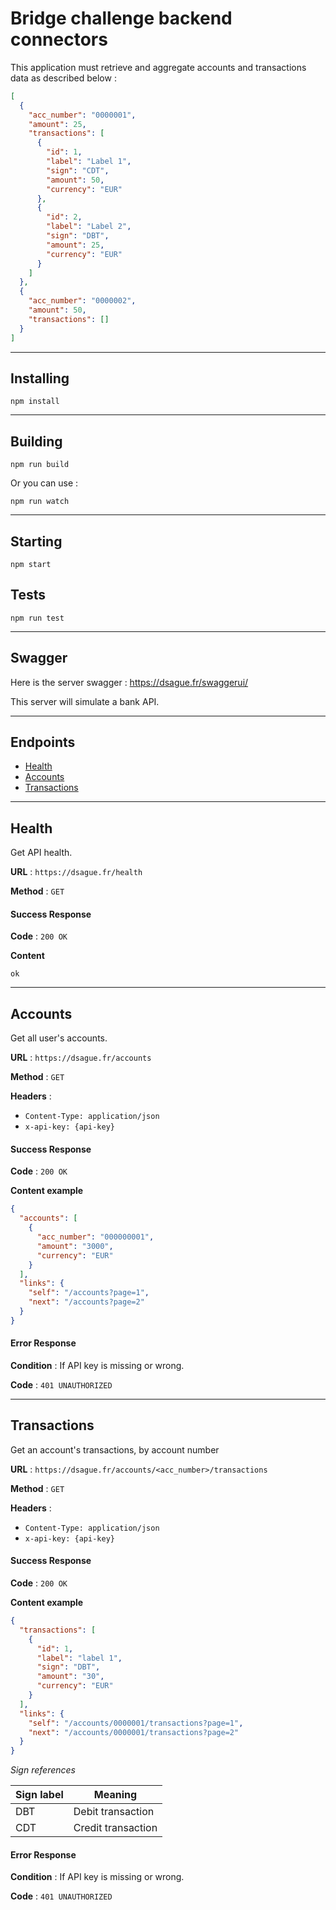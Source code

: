 # Bridge challenge backend connectors

This application must retrieve and aggregate accounts and transactions data as described below :

```json
[
  {
    "acc_number": "0000001",
    "amount": 25,
    "transactions": [
      {
        "id": 1,
        "label": "Label 1",
        "sign": "CDT",
        "amount": 50,
        "currency": "EUR"
      },
      {
        "id": 2,
        "label": "Label 2",
        "sign": "DBT",
        "amount": 25,
        "currency": "EUR"
      }
    ]
  },
  {
    "acc_number": "0000002",
    "amount": 50,
    "transactions": []
  }
]
```

---

## Installing

```
npm install
```

---

## Building

```
npm run build
```

Or you can use :

```
npm run watch
```

---

## Starting

```
npm start
```

## Tests

```
npm run test
```

---

## Swagger

Here is the server swagger : https://dsague.fr/swaggerui/

This server will simulate a bank API.

---

## Endpoints

- [Health](#Health)
- [Accounts](#Accounts)
- [Transactions](#Transactions)

---

## Health

Get API health.

**URL** : `https://dsague.fr/health`

**Method** : `GET`

#### Success Response

**Code** : `200 OK`

**Content**

```
ok
```

---

## Accounts

Get all user's accounts.

**URL** : `https://dsague.fr/accounts`

**Method** : `GET`

**Headers** :

- `Content-Type: application/json`
- `x-api-key: {api-key}`

#### Success Response

**Code** : `200 OK`

**Content example**

```json
{
  "accounts": [
    {
      "acc_number": "000000001",
      "amount": "3000",
      "currency": "EUR"
    }
  ],
  "links": {
    "self": "/accounts?page=1",
    "next": "/accounts?page=2"
  }
}
```

#### Error Response

**Condition** : If API key is missing or wrong.

**Code** : `401 UNAUTHORIZED`

---

## Transactions

Get an account's transactions, by account number

**URL** : `https://dsague.fr/accounts/<acc_number>/transactions`

**Method** : `GET`

**Headers** :

- `Content-Type: application/json`
- `x-api-key: {api-key}`

#### Success Response

**Code** : `200 OK`

**Content example**

```json
{
  "transactions": [
    {
      "id": 1,
      "label": "label 1",
      "sign": "DBT",
      "amount": "30",
      "currency": "EUR"
    }
  ],
  "links": {
    "self": "/accounts/0000001/transactions?page=1",
    "next": "/accounts/0000001/transactions?page=2"
  }
}
```

_Sign references_

| Sign label | Meaning            |
| ---------- | ------------------ |
| DBT        | Debit transaction  |
| CDT        | Credit transaction |

#### Error Response

**Condition** : If API key is missing or wrong.

**Code** : `401 UNAUTHORIZED`
